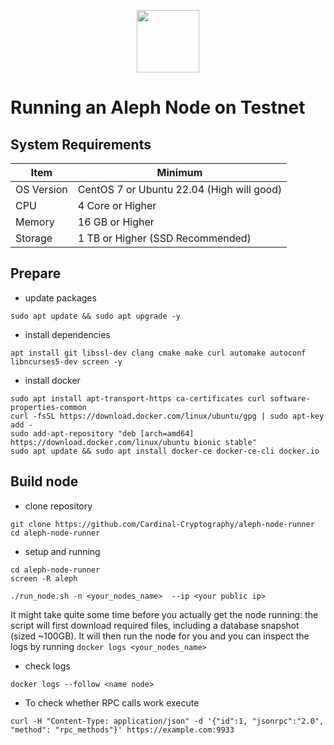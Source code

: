 
<p align="center">
  <img height="100" height="auto" src="https://user-images.githubusercontent.com/94878333/200793599-be61658c-27d7-4de6-957c-79b43740ae2a.png">
</p>

# Running an Aleph Node on Testnet

## System Requirements

| Item | Minimum |
| --- | --- |
| OS Version | CentOS 7 or Ubuntu 22.04 (High will good) |
| CPU | 4 Core or Higher |
| Memory | 16 GB or Higher |
| Storage | 1 TB or Higher (SSD Recommended) |

## Prepare

- update packages

```
sudo apt update && sudo apt upgrade -y
```

- install dependencies

```
apt install git libssl-dev clang cmake make curl automake autoconf libncurses5-dev screen -y
```

- install docker

```
sudo apt install apt-transport-https ca-certificates curl software-properties-common
curl -fsSL https://download.docker.com/linux/ubuntu/gpg | sudo apt-key add -
sudo add-apt-repository "deb [arch=amd64] https://download.docker.com/linux/ubuntu bionic stable"
sudo apt update && sudo apt install docker-ce docker-ce-cli docker.io
```

## Build node

- clone repository

```
git clone https://github.com/Cardinal-Cryptography/aleph-node-runner
cd aleph-node-runner
```

- setup and running

```
cd aleph-node-runner
screen -R aleph
```

```
./run_node.sh -n <your_nodes_name>  --ip <your public ip>
```

It might take quite some time before you actually get the node running: the script will first download required files, including a database snapshot (sized ~100GB). It will then run the node for you and you can inspect the logs by running `docker logs <your_nodes_name>`

- check logs

```
docker logs --follow <name node>
```

- To check whether RPC calls work execute

```
curl -H "Content-Type: application/json" -d '{"id":1, "jsonrpc":"2.0", "method": "rpc_methods"}' https://example.com:9933
```
